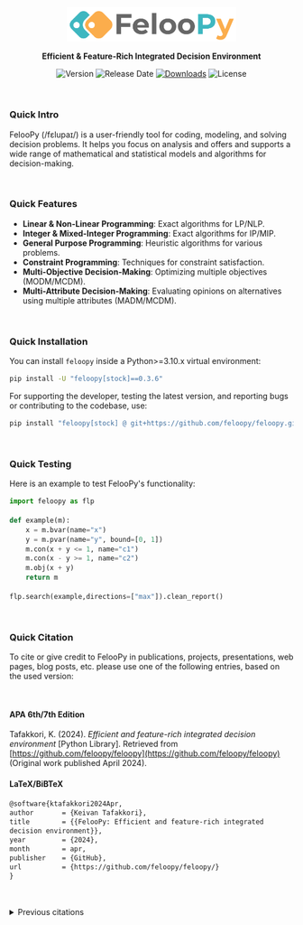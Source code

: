 <div align="center">
  <p>
    <a href="https://feloopy.github.io" target="_blank">
      <picture>
        <source media="(prefers-color-scheme: light)" srcset="https://github.com/feloopy/feloopy/raw/main/repo/assets/feloopy-logo-name-light.png">
        <source media="(prefers-color-scheme: dark)" srcset="https://github.com/feloopy/feloopy/raw/main/repo/assets/feloopy-logo-name-dark.png">
        <img alt="FelooPy's logo." src="https://github.com/feloopy/feloopy/raw/main/repo/assets/feloopy-logo-name-light.png" width="300" height="auto">
      </picture>
    </a>
  </p>
</div>

<p align="center">
  <strong>Efficient & Feature-Rich Integrated Decision Environment</strong>
</p>


<div align="center" style="margin-bottom: 2px;">

![Version](https://img.shields.io/static/v1?label=version&message=v0.3.6&color=orange&labelColor=blue)
![Release Date](https://img.shields.io/github/release-date/feloopy/feloopy?label=release&color=orange&labelColor=blue)
[![Downloads](https://static.pepy.tech/personalized-badge/feloopy?period=total&units=international_system&left_color=blue&right_color=orange&left_text=downloads)](https://pepy.tech/project/feloopy)
![License](https://img.shields.io/static/v1?label=license&message=MIT&color=orange&labelColor=blue)

</div>

<br>

### Quick Intro

FelooPy (/fɛlupaɪ/) is a user-friendly tool for coding, modeling, and solving decision problems. It helps you focus on analysis and offers and supports a wide range of mathematical and statistical models and algorithms for decision-making.

<br>

### Quick Features

- **Linear & Non-Linear Programming**: Exact algorithms for LP/NLP.
- **Integer & Mixed-Integer Programming**: Exact algorithms for IP/MIP.
- **General Purpose Programming**: Heuristic algorithms for various problems.
- **Constraint Programming**: Techniques for constraint satisfaction.
- **Multi-Objective Decision-Making**: Optimizing multiple objectives (MODM/MCDM).
- **Multi-Attribute Decision-Making**: Evaluating opinions on alternatives using multiple attributes (MADM/MCDM).

<br>

### Quick Installation

You can install `feloopy` inside a Python>=3.10.x virtual environment:

```bash
pip install -U "feloopy[stock]==0.3.6"
```

For supporting the developer, testing the latest version, and reporting bugs or contributing to the codebase, use:

```bash
pip install "feloopy[stock] @ git+https://github.com/feloopy/feloopy.git"
```

<br>

### Quick Testing

Here is an example to test FelooPy's functionality:

```python
import feloopy as flp

def example(m):
    x = m.bvar(name="x")
    y = m.pvar(name="y", bound=[0, 1])
    m.con(x + y <= 1, name="c1")
    m.con(x - y >= 1, name="c2")
    m.obj(x + y)
    return m

flp.search(example,directions=["max"]).clean_report()
```

<br>


### Quick Citation

To cite or give credit to FelooPy in publications, projects, presentations, web pages, blog posts, etc. please use one of the following entries, based on the used version:

<br>

#### APA 6th/7th Edition

Tafakkori, K. (2024). *Efficient and feature-rich integrated decision environment* [Python Library]. Retrieved from [https://github.com/feloopy/feloopy](https://github.com/feloopy/feloopy) (Original work published April 2024).

#### LaTeX/BiBTeX

```
@software{ktafakkori2024Apr,
author       = {Keivan Tafakkori},
title        = {{FelooPy: Efficient and feature-rich integrated decision environment}},
year         = {2024},
month        = apr,
publisher    = {GitHub},
url          = {https://github.com/feloopy/feloopy/}
}
```

<br>
<br>

<details>
<summary>Previous citations</summary>



#### Versions before 0.3.6

##### APA 6th/7th Edition

Tafakkori, K. (2022). FelooPy: An integrated optimization environment for AutoOR in Python [Python Library]. Retrieved from https://github.com/ktafakkori/feloopy (Original work published September 2022).

##### LaTeX/BiBTeX
```
@software{ktafakkori2022Sep,
author       = {Keivan Tafakkori},
title        = { {FelooPy: An integrated optimization environment for AutoOR in Python} },
year         = {2022},
month        = sep,
publisher    = {GitHub},
url          = {https://github.com/ktafakkori/feloopy/}
}
```


</details>